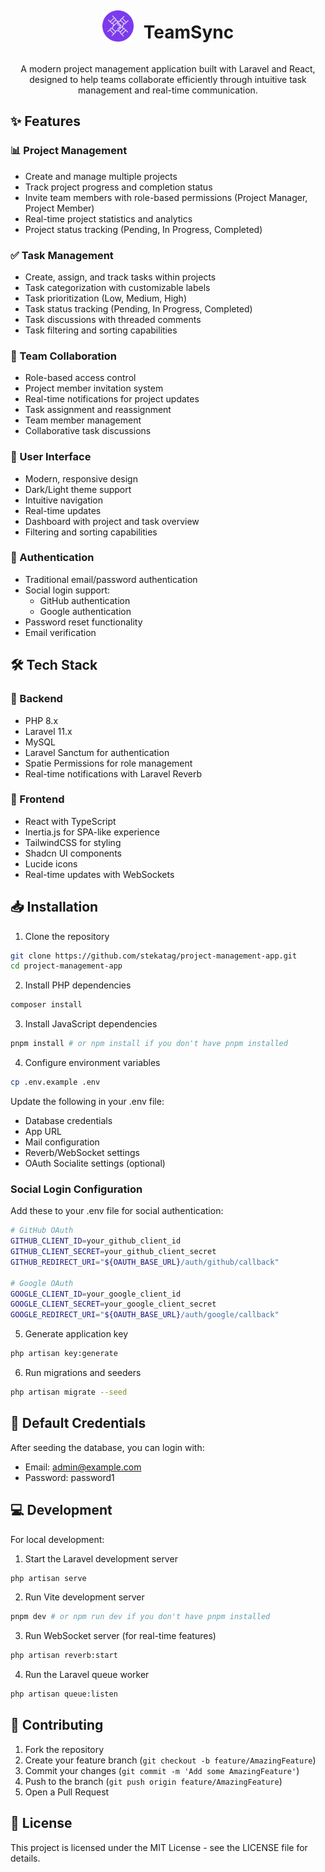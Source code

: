 <div style="display: flex; align-items: center; justify-content: center; gap: 1rem;">
  <img src="public/logo.svg" alt="TeamSync Logo" width="50" height="50" style="vertical-align: middle;">
  <h1 style="border: none;">TeamSync</h1>
</div>

<p align="center">A modern project management application built with Laravel and React, designed to help teams collaborate efficiently through intuitive task management and real-time communication.</p>

## ✨ Features

### 📊 Project Management

- Create and manage multiple projects
- Track project progress and completion status
- Invite team members with role-based permissions (Project Manager, Project Member)
- Real-time project statistics and analytics
- Project status tracking (Pending, In Progress, Completed)

### ✅ Task Management

- Create, assign, and track tasks within projects
- Task categorization with customizable labels
- Task prioritization (Low, Medium, High)
- Task status tracking (Pending, In Progress, Completed)
- Task discussions with threaded comments
- Task filtering and sorting capabilities

### 👥 Team Collaboration

- Role-based access control
- Project member invitation system
- Real-time notifications for project updates
- Task assignment and reassignment
- Team member management
- Collaborative task discussions

### 🎨 User Interface

- Modern, responsive design
- Dark/Light theme support
- Intuitive navigation
- Real-time updates
- Dashboard with project and task overview
- Filtering and sorting capabilities

### 🔐 Authentication

- Traditional email/password authentication
- Social login support:
  - GitHub authentication
  - Google authentication
- Password reset functionality
- Email verification

## 🛠️ Tech Stack

### 🔧 Backend

- PHP 8.x
- Laravel 11.x
- MySQL
- Laravel Sanctum for authentication
- Spatie Permissions for role management
- Real-time notifications with Laravel Reverb

### 🎯 Frontend

- React with TypeScript
- Inertia.js for SPA-like experience
- TailwindCSS for styling
- Shadcn UI components
- Lucide icons
- Real-time updates with WebSockets

## 📥 Installation

1. Clone the repository

```bash
git clone https://github.com/stekatag/project-management-app.git
cd project-management-app
```

2. Install PHP dependencies

```bash
composer install
```

3. Install JavaScript dependencies

```bash
pnpm install # or npm install if you don't have pnpm installed
```

4. Configure environment variables

```bash
cp .env.example .env
```

Update the following in your .env file:

- Database credentials
- App URL
- Mail configuration
- Reverb/WebSocket settings
- OAuth Socialite settings (optional)

### Social Login Configuration

Add these to your .env file for social authentication:

```bash
# GitHub OAuth
GITHUB_CLIENT_ID=your_github_client_id
GITHUB_CLIENT_SECRET=your_github_client_secret
GITHUB_REDIRECT_URI="${OAUTH_BASE_URL}/auth/github/callback"

# Google OAuth
GOOGLE_CLIENT_ID=your_google_client_id
GOOGLE_CLIENT_SECRET=your_google_client_secret
GOOGLE_REDIRECT_URI="${OAUTH_BASE_URL}/auth/google/callback"
```

5. Generate application key

```bash
php artisan key:generate
```

6. Run migrations and seeders

```bash
php artisan migrate --seed
```

## 👤 Default Credentials

After seeding the database, you can login with:

- Email: admin@example.com
- Password: password1

## 💻 Development

For local development:

1. Start the Laravel development server

```bash
php artisan serve
```

2. Run Vite development server

```bash
pnpm dev # or npm run dev if you don't have pnpm installed
```

3. Run WebSocket server (for real-time features)

```bash
php artisan reverb:start
```

4. Run the Laravel queue worker

```bash
php artisan queue:listen
```

## 🤝 Contributing

1. Fork the repository
2. Create your feature branch (`git checkout -b feature/AmazingFeature`)
3. Commit your changes (`git commit -m 'Add some AmazingFeature'`)
4. Push to the branch (`git push origin feature/AmazingFeature`)
5. Open a Pull Request

## 📝 License

This project is licensed under the MIT License - see the LICENSE file for details.

